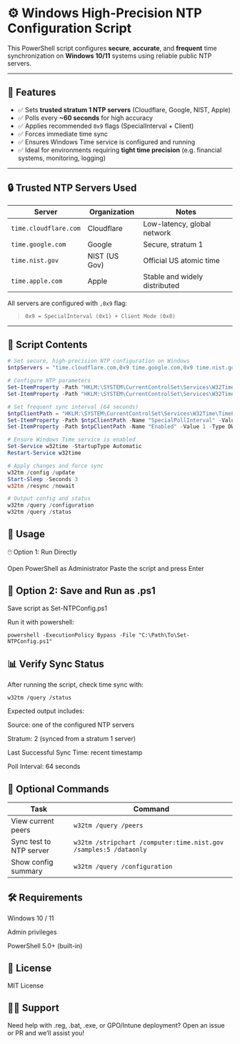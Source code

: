 # ⚙️ Windows High-Precision NTP Configuration Script

This PowerShell script configures **secure**, **accurate**, and **frequent** time synchronization on **Windows 10/11** systems using reliable public NTP servers.

---

## 🚀 Features

- ✅ Sets **trusted stratum 1 NTP servers** (Cloudflare, Google, NIST, Apple)
- ✅ Polls every **~60 seconds** for high accuracy
- ✅ Applies recommended `0x9` flags (SpecialInterval + Client)
- ✅ Forces immediate time sync
- ✅ Ensures Windows Time service is configured and running
- ✅ Ideal for environments requiring **tight time precision** (e.g. financial systems, monitoring, logging)

---

## 🔒 Trusted NTP Servers Used

| Server                | Organization    | Notes                           |
|-----------------------|-----------------|---------------------------------|
| `time.cloudflare.com` | Cloudflare      | Low-latency, global network     |
| `time.google.com`     | Google          | Secure, stratum 1               |
| `time.nist.gov`       | NIST (US Gov)   | Official US atomic time         |
| `time.apple.com`      | Apple           | Stable and widely distributed   |

All servers are configured with `,0x9` flag:  
> `0x9 = SpecialInterval (0x1) + Client Mode (0x8)`

---

## 📜 Script Contents

```powershell
# Set secure, high-precision NTP configuration on Windows
$ntpServers = "time.cloudflare.com,0x9 time.google.com,0x9 time.nist.gov,0x9 time.apple.com,0x9"

# Configure NTP parameters
Set-ItemProperty -Path "HKLM:\SYSTEM\CurrentControlSet\Services\W32Time\Parameters" -Name "NtpServer" -Value $ntpServers
Set-ItemProperty -Path "HKLM:\SYSTEM\CurrentControlSet\Services\W32Time\Parameters" -Name "Type" -Value "NTP"

# Set frequent sync interval (64 seconds)
$ntpClientPath = "HKLM:\SYSTEM\CurrentControlSet\Services\W32Time\TimeProviders\NtpClient"
Set-ItemProperty -Path $ntpClientPath -Name "SpecialPollInterval" -Value 64 -Type DWord
Set-ItemProperty -Path $ntpClientPath -Name "Enabled" -Value 1 -Type DWord

# Ensure Windows Time service is enabled
Set-Service w32time -StartupType Automatic
Restart-Service w32time

# Apply changes and force sync
w32tm /config /update
Start-Sleep -Seconds 3
w32tm /resync /nowait

# Output config and status
w32tm /query /configuration
w32tm /query /status
````


## 🧪 Usage
🖱️ Option 1: Run Directly

Open PowerShell as Administrator
Paste the script and press Enter

## 📁 Option 2: Save and Run as .ps1

Save script as Set-NTPConfig.ps1

Run it with powershell:

```
powershell -ExecutionPolicy Bypass -File "C:\Path\To\Set-NTPConfig.ps1"
```

## 📊 Verify Sync Status
After running the script, check time sync with:

```
w32tm /query /status
```
Expected output includes:

Source: one of the configured NTP servers

Stratum: 2 (synced from a stratum 1 server)

Last Successful Sync Time: recent timestamp

Poll Interval: 64 seconds


## 📁 Optional Commands
| Task                    | Command                                                          |
| ----------------------- | ---------------------------------------------------------------- |
| View current peers      | `w32tm /query /peers`                                            |
| Sync test to NTP server | `w32tm /stripchart /computer:time.nist.gov /samples:5 /dataonly` |
| Show config summary     | `w32tm /query /configuration`                                    |


## 🛠️ Requirements
Windows 10 / 11

Admin privileges

PowerShell 5.0+ (built-in)

## 📜 License
MIT License

## 🙋‍♂️ Support
Need help with .reg, .bat, .exe, or GPO/Intune deployment?
Open an issue or PR and we’ll assist you!


